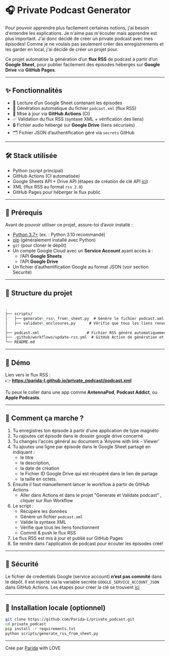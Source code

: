 # 🎧 Private Podcast Generator

Pour pouvoir apprendre plus facilement certaines notions, j'ai besoin d'entendre les explications. Je n'aime pas m'écouter mais apprendre est plus important. J'ai donc décidé de créer un private podcast avec mes épisodes! Comme je ne voulais pas seulement créer des enregistrements et les garder en local, j'ai décidé de créer un projet pour.

Ce projet automatise la génération d’un **flux RSS** de podcast à partir d’un **Google Sheet**, pour publier facilement des épisodes hébergés sur **Google Drive** via **GitHub Pages**.

---

## ✨ Fonctionnalités

- 🔗 Lecture d’un Google Sheet contenant les épisodes
- 📂 Génération automatique du fichier `podcast.xml` (flux RSS)
- 🔄 Mise à jour via **GitHub Actions** (CI)
- ✅ Validation du flux RSS (syntaxe XML + vérification des liens)
- 🔒 Fichier audio hébergé sur **Google Drive** (liens sécurisés)
- 🗂️ Fichier JSON d’authentification géré via `secrets` GitHub

---

## 🛠️ Stack utilisée

- Python (script principal)
- GitHub Actions (CI automatisée)
- Google Sheets API + Drive API (étapes de création de clé API [ici](liing))
- XML (flux RSS au format `rss 2.0`)
- GitHub Pages pour héberger le flux public

---

## 🧱 Prérequis

Avant de pouvoir utiliser ce projet, assure-toi d’avoir installé :

- [Python 3.7+](https://www.python.org/downloads/) (ex. : Python 3.10 recommandé)
- [pip](https://pip.pypa.io/en/stable/installation/) (généralement installé avec Python)
- `git` (pour cloner le dépôt)
- Un compte Google Cloud avec un **Service Account** ayant accès à :
  - l’API **Google Sheets**
  - l’API **Google Drive**
- Un fichier d’authentification Google au format JSON (voir section Sécurité)

---

## 📄 Structure du projet

```markdown

.
├── scripts/
│   ├── generate\_rss\_from\_sheet.py  # Génère le fichier podcast.xml
│   ├── validate\_enclosures.py      # Vérifie que tous les liens renvoient HTTP 200
│
├── podcast.xml                     # Fichier RSS généré automatiquement
├── .github/workflows/update-rss.yml  # GitHub Action de génération et validation
└── README.md

````

---

## 🧪 Démo

Lien vers le flux RSS :  
👉 **<https://parida-l.github.io/private_podcast/podcast.xml>**

Tu peux le coller dans une app comme **AntennaPod**, **Podcast Addict**, ou **Apple Podcasts**.

---

## 🔁 Comment ça marche ?

1. Tu enregistres ton épisode à partir d'une application de type magnéto
2. Tu rajoutes cet épisode dans le dossier google drive concerné
3. Tu changes l'accès général au document à 'Anyone with link - Viewer'
4. Tu ajoutes une ligne par épisode dans le Google Sheet partagé en indiquant :
   - le titre
   - la description,
   - la date de création
   - le Fichier ID Google Drive qui est récupéré dans le lien de partage
   - la taille en octets.
5. Ensuite il faut manuellement lancer le workflow à partir de GitHub Actions
   - Aller dans Actions et dans le projet "Generate et Validate podcast" , cliquer sur Run Workflow  
6. Le script :
   - Récupère les données
   - Génère un fichier `podcast.xml`
   - Valide la syntaxe XML
   - Vérifie que tous les liens fonctionnent
   - Commit & push le flux RSS
7. Le flux RSS est mis à jour et publié sur GitHub Pages
8. Se rendre dans l'application de podcast pour écouter les épisodes créé!

---

## 🔐 Sécurité

Le fichier de credentials Google (service account) **n’est pas commité** dans le dépôt. Il est injecté via la variable secrète `GOOGLE_SERVICE_ACCOUNT_JSON` dans GitHub Actions.
Les étapes pour créer la clé se trouvent [ici](liunk)

---

## 🧰 Installation locale (optionnel)

```bash
git clone https://github.com/Parida-L/private_podcast.git
cd private_podcast
pip install -r requirements.txt
python scripts/generate_rss_from_sheet.py
````

---

Créé par [Parida](https://github.com/Parida-L) with LOVE
